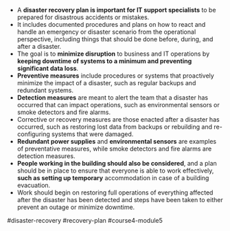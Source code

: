 -   A **disaster recovery plan is important for IT support specialists** to be prepared for disastrous accidents or mistakes.
-   It includes documented procedures and plans on how to react and handle an emergency or disaster scenario from the operational perspective, including things that should be done before, during, and after a disaster.
-   The goal is to **minimize disruption** to business and IT operations by **keeping downtime of systems to a minimum and preventing significant data loss**.
-   **Preventive measures** include procedures or systems that proactively minimize the impact of a disaster, such as regular backups and redundant systems.
-   **Detection measures** are meant to alert the team that a disaster has occurred that can impact operations, such as environmental sensors or smoke detectors and fire alarms.
-   Corrective or recovery measures are those enacted after a disaster has occurred, such as restoring lost data from backups or rebuilding and re-configuring systems that were damaged.
-   **Redundant power supplies** and **environmental sensors** are examples of preventative measures, while smoke detectors and fire alarms are detection measures.
-   **People working in the building should also be considered**, and a plan should be in place to ensure that everyone is able to work effectively, **such as setting up temporary** accommodation in case of a building evacuation.
-   Work should begin on restoring full operations of everything affected after the disaster has been detected and steps have been taken to either prevent an outage or minimize downtime.

#disaster-recovery #recovery-plan #course4-module5 